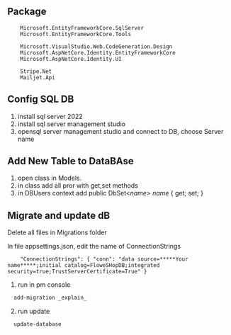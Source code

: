 ## Package
```
    Microsoft.EntityFrameworkCore.SqlServer
    Microsoft.EntityFrameworkCore.Tools

    Microsoft.VisualStudio.Web.CodeGeneration.Design
    Microsoft.AspNetCore.Identity.EntityFrameworkCore
    Microsoft.AspNetCore.Identity.UI

    Stripe.Net
    Mailjet.Api
```

## Config SQL DB
1. install sql server 2022
2. install sql server management studio
3. opensql server management studio and connect to DB, choose Server name
   
## Add New Table to DataBAse

1. open class in Models.
2. in class add all pror with get,set methods
3. in DBUsers context add public DbSet<_name_> _name_ { get; set; }

## Migrate and update dB
Delete all files in Migrations folder

In file appsettings.json, edit the name of ConnectionStrings
```
    "ConnectionStrings": { "conn": "data source=*****Your name*****;initial catalog=FloweSHopDB;integrated security=true;TrustServerCertificate=True" }
```
1. run in pm console
```bash
  add-migration _explain_
```
2. run update
```bash
  update-database
```
